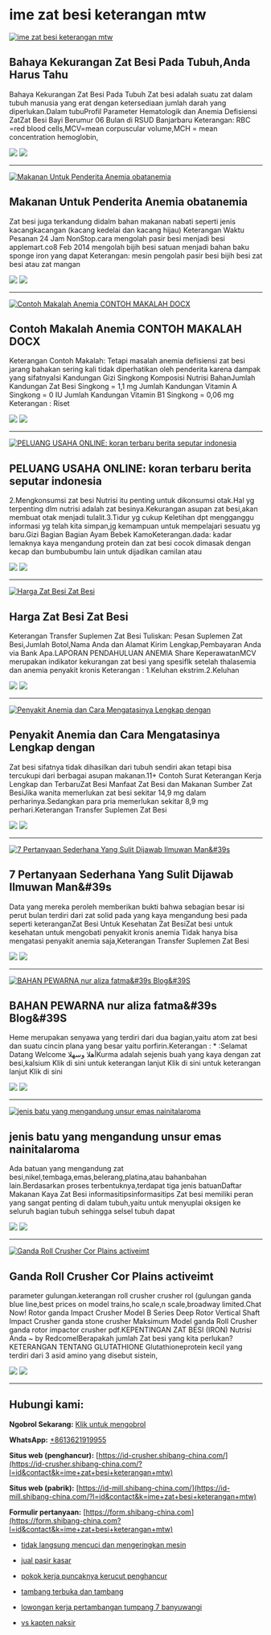 # ime zat besi keterangan mtw

<a href="https://swt.shibang-china.com/?l=id&img&k=ime+zat+besi+keterangan+mtw" target="_blank">![ime zat besi keterangan mtw](http://static.shibang-china.com/all-800x300/1252.jpg)</a>

## Bahaya Kekurangan Zat Besi Pada Tubuh,Anda Harus Tahu
Bahaya Kekurangan Zat Besi Pada Tubuh Zat besi adalah suatu zat dalam tubuh manusia yang erat dengan ketersediaan jumlah darah yang diperlukan.Dalam tubuProfil Parameter Hematologik dan Anemia Defisiensi ZatZat Besi Bayi Berumur 06 Bulan di RSUD Banjarbaru Keterangan: RBC =red blood cells,MCV=mean corpuscular volume,MCH = mean concentration hemoglobin,


<a href="https://whatsapp.shibangsoft.com/WhatsApp.php" target="_blank" title="WhatsApp">![](http://static.shibang-china.com/icon/whatsapp.png)</a> <a href="https://swt.shibang-china.com/?l=id&icon&k=ime+zat+besi+keterangan+mtw" target="_blank">![](http://static.shibang-china.com/icon/chat-id.png)</a>

---

<a href="https://swt.shibang-china.com/?l=id&img&k=ime+zat+besi+keterangan+mtw" target="_blank">![Makanan Untuk Penderita Anemia obatanemia](http://static.shibang-china.com/all-800x300/1348.jpg)</a>

## Makanan Untuk Penderita Anemia obatanemia
Zat besi juga terkandung didalm bahan makanan nabati seperti jenis kacangkacangan (kacang kedelai dan kacang hijau) Keterangan Waktu Pesanan 24 Jam NonStop.cara mengolah pasir besi menjadi besi applemart.co8 Feb 2014 mengolah bijih besi satuan menjadi bahan baku sponge iron yang dapat Keterangan: mesin pengolah pasir besi bijih besi zat besi atau zat mangan


<a href="https://whatsapp.shibangsoft.com/WhatsApp.php" target="_blank" title="WhatsApp">![](http://static.shibang-china.com/icon/whatsapp.png)</a> <a href="https://swt.shibang-china.com/?l=id&icon&k=ime+zat+besi+keterangan+mtw" target="_blank">![](http://static.shibang-china.com/icon/chat-id.png)</a>

---

<a href="https://swt.shibang-china.com/?l=id&img&k=ime+zat+besi+keterangan+mtw" target="_blank">![Contoh Makalah Anemia CONTOH MAKALAH DOCX](http://static.shibang-china.com/all-800x300/1511.jpg)</a>

## Contoh Makalah Anemia CONTOH MAKALAH DOCX
Keterangan Contoh Makalah: Tetapi masalah anemia defisiensi zat besi jarang bahakan sering kali tidak diperhatikan oleh penderita karena dampak yang sifatnyaIsi Kandungan Gizi Singkong Komposisi Nutrisi BahanJumlah Kandungan Zat Besi Singkong = 1,1 mg Jumlah Kandungan Vitamin A Singkong = 0 IU Jumlah Kandungan Vitamin B1 Singkong = 0,06 mg Keterangan : Riset


<a href="https://whatsapp.shibangsoft.com/WhatsApp.php" target="_blank" title="WhatsApp">![](http://static.shibang-china.com/icon/whatsapp.png)</a> <a href="https://swt.shibang-china.com/?l=id&icon&k=ime+zat+besi+keterangan+mtw" target="_blank">![](http://static.shibang-china.com/icon/chat-id.png)</a>

---

<a href="https://swt.shibang-china.com/?l=id&img&k=ime+zat+besi+keterangan+mtw" target="_blank">![PELUANG USAHA ONLINE: koran terbaru berita seputar indonesia](http://static.shibang-china.com/all-800x300/1260.jpg)</a>

## PELUANG USAHA ONLINE: koran terbaru berita seputar indonesia
2.Mengkonsumsi zat besi Nutrisi itu penting untuk dikonsumsi otak.Hal yg terpenting dlm nutrisi adalah zat besinya.Kekurangan asupan zat besi,akan membuat otak menjadi tulalit.3.Tidur yg cukup Keletihan dpt mengganggu informasi yg telah kita simpan,jg kemampuan untuk mempelajari sesuatu yg baru.Gizi Bagian Bagian Ayam Bebek KamoKeterangan.dada: kadar lemaknya kaya mengandung protein dan zat besi cocok dimasak dengan kecap dan bumbubumbu lain untuk dijadikan camilan atau


<a href="https://whatsapp.shibangsoft.com/WhatsApp.php" target="_blank" title="WhatsApp">![](http://static.shibang-china.com/icon/whatsapp.png)</a> <a href="https://swt.shibang-china.com/?l=id&icon&k=ime+zat+besi+keterangan+mtw" target="_blank">![](http://static.shibang-china.com/icon/chat-id.png)</a>

---

<a href="https://swt.shibang-china.com/?l=id&img&k=ime+zat+besi+keterangan+mtw" target="_blank">![Harga Zat Besi Zat Besi](http://static.shibang-china.com/all-800x300/532.jpg)</a>

## Harga Zat Besi Zat Besi
Keterangan Transfer Suplemen Zat Besi Tuliskan: Pesan Suplemen Zat Besi,Jumlah Botol,Nama Anda dan Alamat Kirim Lengkap,Pembayaran Anda via Bank Apa.LAPORAN PENDAHULUAN ANEMIA Share KeperawatanMCV merupakan indikator kekurangan zat besi yang spesiflk setelah thalasemia dan anemia penyakit kronis Keterangan : 1.Keluhan ekstrim.2.Keluhan


<a href="https://whatsapp.shibangsoft.com/WhatsApp.php" target="_blank" title="WhatsApp">![](http://static.shibang-china.com/icon/whatsapp.png)</a> <a href="https://swt.shibang-china.com/?l=id&icon&k=ime+zat+besi+keterangan+mtw" target="_blank">![](http://static.shibang-china.com/icon/chat-id.png)</a>

---

<a href="https://swt.shibang-china.com/?l=id&img&k=ime+zat+besi+keterangan+mtw" target="_blank">![Penyakit Anemia dan Cara Mengatasinya Lengkap dengan](http://static.shibang-china.com/all-800x300/1443.jpg)</a>

## Penyakit Anemia dan Cara Mengatasinya Lengkap dengan
Zat besi sifatnya tidak dihasilkan dari tubuh sendiri akan tetapi bisa tercukupi dari berbagai asupan makanan.11+ Contoh Surat Keterangan Kerja Lengkap dan TerbaruZat Besi Manfaat Zat Besi dan Makanan Sumber Zat BesiJika wanita memerlukan zat besi sekitar 14,9 mg dalam perharinya.Sedangkan para pria memerlukan sekitar 8,9 mg perhari.Keterangan Transfer Suplemen Zat Besi


<a href="https://whatsapp.shibangsoft.com/WhatsApp.php" target="_blank" title="WhatsApp">![](http://static.shibang-china.com/icon/whatsapp.png)</a> <a href="https://swt.shibang-china.com/?l=id&icon&k=ime+zat+besi+keterangan+mtw" target="_blank">![](http://static.shibang-china.com/icon/chat-id.png)</a>

---

<a href="https://swt.shibang-china.com/?l=id&img&k=ime+zat+besi+keterangan+mtw" target="_blank">![7 Pertanyaan Sederhana Yang Sulit Dijawab Ilmuwan Man&#39s](http://static.shibang-china.com/all-800x300/1296.jpg)</a>

## 7 Pertanyaan Sederhana Yang Sulit Dijawab Ilmuwan Man&#39s
Data yang mereka peroleh memberikan bukti bahwa sebagian besar isi perut bulan terdiri dari zat solid pada yang kaya mengandung besi pada seperti keteranganZat Besi Untuk Kesehatan Zat BesiZat besi untuk kesehatan untuk mengobati penyakit kronis anemia Tidak hanya bisa mengatasi penyakit anemia saja,Keterangan Transfer Suplemen Zat Besi


<a href="https://whatsapp.shibangsoft.com/WhatsApp.php" target="_blank" title="WhatsApp">![](http://static.shibang-china.com/icon/whatsapp.png)</a> <a href="https://swt.shibang-china.com/?l=id&icon&k=ime+zat+besi+keterangan+mtw" target="_blank">![](http://static.shibang-china.com/icon/chat-id.png)</a>

---

<a href="https://swt.shibang-china.com/?l=id&img&k=ime+zat+besi+keterangan+mtw" target="_blank">![BAHAN PEWARNA nur aliza fatma&#39s Blog&#39S](http://static.shibang-china.com/all-800x300/971.jpg)</a>

## BAHAN PEWARNA nur aliza fatma&#39s Blog&#39S
Heme merupakan senyawa yang terdiri dari dua bagian,yaitu atom zat besi dan suatu cincin plana yang besar yaitu porfirin.Keterangan : * :Selamat Datang Welcome أهلا وسهلاKurma adalah sejenis buah yang kaya dengan zat besi,kalsium Klik di sini untuk keterangan lanjut Klik di sini untuk keterangan lanjut Klik di sini


<a href="https://whatsapp.shibangsoft.com/WhatsApp.php" target="_blank" title="WhatsApp">![](http://static.shibang-china.com/icon/whatsapp.png)</a> <a href="https://swt.shibang-china.com/?l=id&icon&k=ime+zat+besi+keterangan+mtw" target="_blank">![](http://static.shibang-china.com/icon/chat-id.png)</a>

---

<a href="https://swt.shibang-china.com/?l=id&img&k=ime+zat+besi+keterangan+mtw" target="_blank">![jenis batu yang mengandung unsur emas nainitalaroma](http://static.shibang-china.com/all-800x300/391.jpg)</a>

## jenis batu yang mengandung unsur emas nainitalaroma
Ada batuan yang mengandung zat besi,nikel,tembaga,emas,belerang,platina,atau bahanbahan lain.Berdasarkan proses terbentuknya,terdapat tiga jenis batuanDaftar Makanan Kaya Zat Besi informasitipsinformasitips Zat besi memiliki peran yang sangat penting di dalam tubuh,yaitu untuk menyuplai oksigen ke seluruh bagian tubuh sehingga selsel tubuh dapat


<a href="https://whatsapp.shibangsoft.com/WhatsApp.php" target="_blank" title="WhatsApp">![](http://static.shibang-china.com/icon/whatsapp.png)</a> <a href="https://swt.shibang-china.com/?l=id&icon&k=ime+zat+besi+keterangan+mtw" target="_blank">![](http://static.shibang-china.com/icon/chat-id.png)</a>

---

<a href="https://swt.shibang-china.com/?l=id&img&k=ime+zat+besi+keterangan+mtw" target="_blank">![Ganda Roll Crusher Cor Plains activeimt](http://static.shibang-china.com/all-800x300/708.jpg)</a>

## Ganda Roll Crusher Cor Plains activeimt
parameter gulungan.keterangan roll crusher crusher rol (gulungan ganda blue line,best prices on model trains,ho scale,n scale,broadway limited.Chat Now! Rotor ganda Impact Crusher Model B Series Deep Rotor Vertical Shaft Impact Crusher ganda stone crusher Maksimum Model ganda Roll Crusher ganda rotor impactor crusher pdf.KEPENTINGAN ZAT BESI (IRON) Nutrisi Anda ~ by RedcomelBerapakah jumlah Zat besi yang kita perlukan? KETERANGAN TENTANG GLUTATHIONE Glutathioneprotein kecil yang terdiri dari 3 asid amino yang disebut sistein,


<a href="https://whatsapp.shibangsoft.com/WhatsApp.php" target="_blank" title="WhatsApp">![](http://static.shibang-china.com/icon/whatsapp.png)</a> <a href="https://swt.shibang-china.com/?l=id&icon&k=ime+zat+besi+keterangan+mtw" target="_blank">![](http://static.shibang-china.com/icon/chat-id.png)</a>

---
## Hubungi kami:

**Ngobrol Sekarang:** [Klik untuk mengobrol](https://swt.shibang-china.com?l=id&contact&k=ime+zat+besi+keterangan+mtw)

**WhatsApp:**  [+8613621919955](https://whatsapp.shibangsoft.com/WhatsApp.php)

**Situs web (penghancur):** [https://id-crusher.shibang-china.com/](https://id-crusher.shibang-china.com/?l=id&contact&k=ime+zat+besi+keterangan+mtw)

**Situs web (pabrik):** [https://id-mill.shibang-china.com/](https://id-mill.shibang-china.com/?l=id&contact&k=ime+zat+besi+keterangan+mtw)

**Formulir pertanyaan:** [https://form.shibang-china.com](https://form.shibang-china.com?l=id&contact&k=ime+zat+besi+keterangan+mtw)

* [tidak langsung mencuci dan mengeringkan mesin](../38/tidak%20langsung%20mencuci%20dan%20mengeringkan%20mesin.md)

* [jual pasir kasar](../33/jual%20pasir%20kasar.md)

* [pokok kerja puncaknya kerucut penghancur](../32/pokok%20kerja%20puncaknya%20kerucut%20penghancur.md)

* [tambang terbuka dan tambang](../39/tambang%20terbuka%20dan%20tambang.md)

* [lowongan kerja pertambangan tumpang 7 banyuwangi](../31/lowongan%20kerja%20pertambangan%20tumpang%207%20banyuwangi.md)

* [vs kapten naksir](../34/vs%20kapten%20naksir.md)